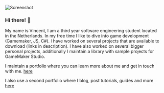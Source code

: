 ![Screenshot](https://user-images.githubusercontent.com/38536470/116479797-87a5c380-a880-11eb-885d-aec73d3a5578.png)
### Hi there! 👋 
My name is Vincent, I am a third year software engineering student located in the Netherlands. In my free time I like to dive into game development (Gamemaker, JS, C#). I have worked on several projects that are available to download (links in description). I have also worked on several bigger personal projects, additionally I maintain a library with sample projects for GameMaker Studio.



I maintain a portfolio where you can learn more about me and get in touch with me. [here](https://www.vincenthendriks.com "Vincent's portfolio")

I also use a second portfolio where I blog, post tutorials, guides and more [here](https://www.hendracle.nl "blog/guides/tutorials")
<!--
**Emperor2000/Emperor2000** is a ✨ _special_ ✨ repository because its `README.md` (this file) appears on your GitHub profile.-->

